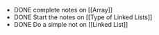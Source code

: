 - DONE complete notes on [[Array]]
- DONE Start the notes on [[Type of Linked Lists]]
- DONE Do a simple not on [[Linked List]]